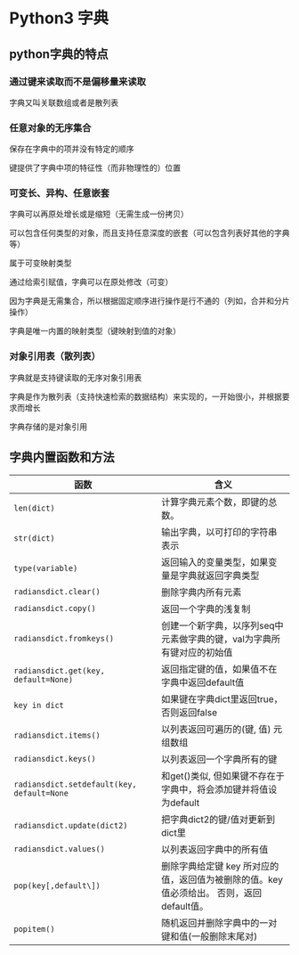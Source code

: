 # Python3 字典

##  python字典的特点

### 通过键来读取而不是偏移量来读取

字典又叫关联数组或者是散列表

### 任意对象的无序集合

保存在字典中的项并没有特定的顺序

键提供了字典中项的特征性（而非物理性的）位置

### 可变长、异构、任意嵌套

字典可以再原处增长或是缩短（无需生成一份拷贝）

可以包含任何类型的对象，而且支持任意深度的嵌套（可以包含列表好其他的字典等）

属于可变映射类型

通过给索引赋值，字典可以在原处修改（可变）

因为字典是无需集合，所以根据固定顺序进行操作是行不通的（列如，合并和分片操作）

字典是唯一内置的映射类型（键映射到值的对象）

### 对象引用表（散列表）

字典就是支持键读取的无序对象引用表

字典是作为散列表（支持快速检索的数据结构）来实现的，一开始很小，并根据要求而增长

字典存储的是对象引用



## 字典内置函数和方法

| 函数 | 含义 |
|------------------|-----------|
|   `len(dict)`   |   计算字典元素个数，即键的总数。        |
|        `str(dict)`        |       输出字典，以可打印的字符串表示       |
|      `type(variable)`      |     返回输入的变量类型，如果变量是字典就返回字典类型         |
|      `radiansdict.clear()`       |     删除字典内所有元素         |
|       `radiansdict.copy()`       |       返回一个字典的浅复制        |
|       `radiansdict.fromkeys()`       |       创建一个新字典，以序列seq中元素做字典的键，val为字典所有键对应的初始值        |
|       `radiansdict.get(key, default=None)`       |      返回指定键的值，如果值不在字典中返回default值        |
|     `key in dict`        |     如果键在字典dict里返回true，否则返回false         |
|      `radiansdict.items()`       |       以列表返回可遍历的(键,   值) 元组数组       |
|       `radiansdict.keys()`      |      以列表返回一个字典所有的键        |
|       `radiansdict.setdefault(key, default=None`       |     和get()类似, 但如果键不存在于字典中，将会添加键并将值设为default          |
|       `radiansdict.update(dict2)`       |      把字典dict2的键/值对更新到dict里        |
|     `radiansdict.values()`        |        以列表返回字典中的所有值      |
|       `pop(key[,default\])`       |       删除字典给定键 key 所对应的值，返回值为被删除的值。key值必须给出。   否则，返回default值。       |
|    `popitem()`         |       随机返回并删除字典中的一对键和值(一般删除末尾对)       |
